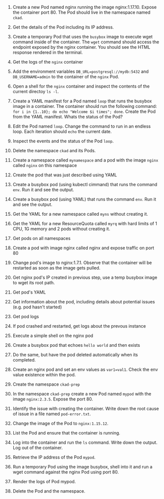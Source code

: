 1. Create a new Pod named nginx running the image nginx:1.17.10. Expose the container port 80. The Pod should live in the namespace named `ckad`.

2. Get the details of the Pod including its IP address.

3. Create a temporary Pod that uses the `busybox` image to execute wget command inside of the container. The `wget` command should access the endpoint exposed by the nginx container. You should see the HTML response rendered in the terminal.

4. Get the logs of the `nginx` container

5. Add the environment variables `DB_URL=postgresql://mydb:5432` and `DB_USERNAME=admin` to the container of the `nginx` Pod.

6. Open a shell for the `nginx` container and inspect the contents of the current directoy `ls -l`.

7. Create a YAML manifest for a Pod named `loop` that runs the busybox image in a container. The container should run the following command: `for i in {1..10}; do echo "Welcome $i times"; done`. Create the Pod from the YAML manifest. Whats the status of the Pod?

8. Edit the Pod named `loop`. Change the command to run in an endless loop. Each iteration should `echo` the current date.

9. Inspect the events and the status of the Pod `loop`.

10. Delete the namespace `ckad` and its Pods.

11. Create a namespace called `mynamespace` and a pod with the image `nginx` called `nginx` on this namespace

12. Create the pod that was just described using YAML

13. Create a busybox pod (using kubectl cimmand) that runs the command `env`. Run it and see the output.

14. Create a busybox pod (using YAML) that runs the command `env`. Run it and see the output.

15. Get the YAML for a new namespace called `myns` without creating it.

16. Get the YAML for a new ResourceQuota called `myrq` with hard limits of 1 CPU, 1G memory and 2 pods without creating it.

17. Get pods on all namespaces

18. Create a pod with image nginx called nginx and expose traffic on port 80

19. Change pod's image to nginx:1.7.1. Observe that the container will be restarted as soon as the image gets pulled.

20. Get nginx pod's IP created in previous step, use a temp busybox image to wget its root path.

21. Get pod's YAML

22. Get information about the pod, including details about potential issues (e.g. pod hasn't started)

23. Get pod logs

24. If pod crashed and restarted, get logs about the prevous instance

25. Execute a simple shell on the nginx pod

26. Create a busybox pod that echoes `hello world` and then exists

27. Do the same, but have the pod deleted automatically when its completed.

28. Create an nginx pod and set an env values as `var1=val1`. Check the env value existence within the pod.

29. Create the namespace `ckad-prep`

30. In the namespace `ckad-prep` create a new Pod named `mypod` with the image `nginx:2.3.5`. Expose the port 80.

31. Identify the issue with creating the container. Write down the root cause of issue in a file named `pod-error.txt`.

32. Change the image of the Pod to `nginx:1.15.12`.

33. List the Pod and ensure that the container is running.

34. Log into the container and run the `ls` command. Write down the output. Log out of the container.

35. Retrieve the IP address of the Pod `mypod`.

36. Run a temporary Pod using the image busybox, shell into it and run a wget command against the nginx Pod using port 80.

37. Render the logs of Pod mypod.
38. Delete the Pod and the namespace.
